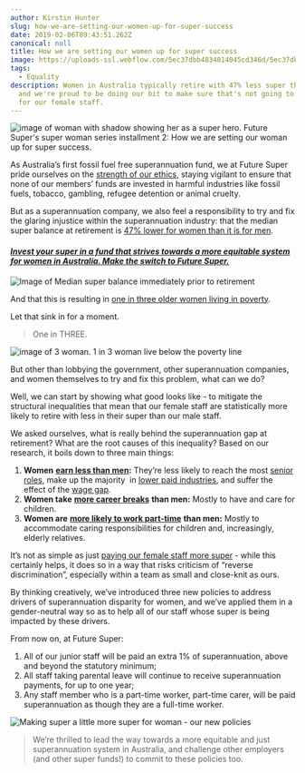 ```yaml
---
author: Kirstin Hunter
slug: how-we-are-setting-our-women-up-for-super-success
date: 2019-02-06T09:43:51.262Z
canonical: null
title: How we are setting our women up for super success
image: https://uploads-ssl.webflow.com/5ec37dbb4834014045cd346d/5ec37dbc4834013d8ecd3e2c_Super%20women%20-%20our%20policies%20-%20main%20(1).jpg
tags:
  - Equality
description: Women in Australia typically retire with 47% less super than men,
  and we're proud to be doing our bit to make sure that's not going to be true
  for our female staff.
---
```


![image of woman with shadow showing her as a super hero. Future Super's super woman series installment 2: How we are setting our woman up for super success. ](<https://uploads-ssl.webflow.com/5ec37dbb4834014045cd346d/5ec37dbc4834013d8ecd3e2c_Super%20women%20-%20our%20policies%20-%20main%20(1).jpg>)

As Australia’s first fossil fuel free superannuation fund, we at Future Super pride ourselves on the [strength of our ethics](https://www.myfuturesuper.com.au/ethicalscreens), staying vigilant to ensure that none of our members’ funds are invested in harmful industries like fossil fuels, tobacco, gambling, refugee detention or animal cruelty.

But as a superannuation company, we also feel a responsibility to try and fix the glaring injustice within the superannuation industry: that the median super balance at retirement is [47% lower for women than it is for men](http://www.asu.asn.au/documents/doc_download/1232-not-so-super-for-women-superannuation-and-women-s-retirement-outcomes-by-asu-per-capita-august-2017-version).

#### *[Invest your super in a fund that strives towards a more equitable system for women in Australia. Make the switch to Future Super.](https://join.myfuturesuper.com.au/)* 

![Image of Median super balance immediately prior to retirement](<https://uploads-ssl.webflow.com/5ec37dbb4834014045cd346d/5ec37dbc4834010346cd3dd0_5c1443dba8083847760d223e_Super%20retirement%20gap%20(1).png>)

And that this is resulting in [one in three older women living in poverty](http://australianageingagenda.com.au/2016/03/09/one-in-three-older-women-living-in-income-poverty-in-australia-study/).

Let that sink in for a moment.

> One in THREE.

![image of 3 woman. 1 in 3 woman live below the poverty line](<https://uploads-ssl.webflow.com/5ec37dbb4834014045cd346d/5ec37dbc4834012f84cd3dfc_5c1443dba808387ff10d220a_1-in-3%20women%20under%20poverty%20line%20(1).png>)

But other than lobbying the government, other superannuation companies, and women themselves to try and fix this problem, what can we do?

Well, we can start by showing what good looks like - to mitigate the structural inequalities that mean that our female staff are statistically more likely to retire with less in their super than our male staff.

We asked ourselves, what is really behind the superannuation gap at retirement? What are the root causes of this inequality? Based on our research, it boils down to three main things:

1.  **Women** [**earn less than men**](https://www.pwc.com.au/press-room/2017/2017-the-gender-pay-gap-a-forty-year-problem-to-solve-across-the-oecd-mar17.html)**:** They’re less likely to reach the most [senior roles](http://www.abc.net.au/news/2017-03-08/fewer-women-ceos-than-men-named-john/8327938), make up the majority  in [lower paid industries](https://www.mamamia.com.au/highest-paid-jobs-in-australia/), and suffer the effect of the [wage gap](http://www.smh.com.au/money/planning/the-bestpaid-jobs-have-the-biggest-gender-pay-gaps-20170302-gup0c7.html).
2.  **Women take** [**more career breaks**](<http://www.abs.gov.au/ausstats/abs@.nsf/Lookup/by%20Subject/4125.0~Sep%202017~Media%20Release~One%20in%2020%20dads%20take%20primary%20parental%20leave%20(Media%20Release)~11>) **than men:** Mostly to have and care for children.
3.  **Women are** [**more likely to work part-time**](https://www.wgea.gov.au/sites/default/files/Stats_at_a_Glance.pdf) **than men:** Mostly to accommodate caring responsibilities for children and, increasingly, elderly relatives.

It’s not as simple as just [paying our female staff more super](http://www.women.anz.com/at-anz/we-are-bridging-the-super-gap) \- while this certainly helps, it does so in a way that risks criticism of “reverse discrimination”, especially within a team as small and close-knit as ours.

By thinking creatively, we’ve introduced three new policies to address drivers of superannuation disparity for women, and we’ve applied them in a gender-neutral way so as to help all of our staff whose super is being impacted by these drivers.

From now on, at Future Super:

1.  All of our junior staff will be paid an extra 1% of superannuation, above and beyond the statutory minimum;
2.  All staff taking parental leave will continue to receive superannuation payments, for up to one year;
3.  Any staff member who is a part-time worker, part-time carer, will be paid superannuation as though they are a full-time worker.

![Making super a little more super for woman - our new policies](<https://uploads-ssl.webflow.com/5ec37dbb4834014045cd346d/5ec37dbc4834014d62cd3df2_5c1443dba8083884670d225d_New%20women%20super%20policies%20(1).png>)

> We’re thrilled to lead the way towards a more equitable and just superannuation system in Australia, and challenge other employers (and other super funds!) to commit to these policies too.
